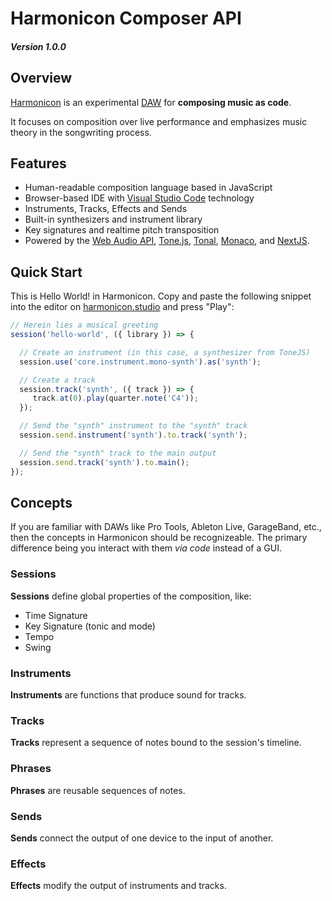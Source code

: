 # Harmonicon Composer API

##### Version 1.0.0

## Overview

[Harmonicon](https://harmonicon.studio) is an experimental [DAW](https://en.wikipedia.org/wiki/Digital_audio_workstation) for **composing music as code**.

It focuses on composition over live performance and emphasizes music theory in the songwriting process.

## Features

* Human-readable composition language based in JavaScript
* Browser-based IDE with [Visual Studio Code](https://microsoft.github.io/monaco-editor/) technology
* Instruments, Tracks, Effects and Sends
* Built-in synthesizers and instrument library
* Key signatures and realtime pitch transposition
* Powered by the [Web Audio API](https://developer.mozilla.org/en-US/docs/Web/API/Web_Audio_API), [Tone.js](https://tonejs.github.io/), [Tonal](https://github.com/tonaljs/tonal), [Monaco](https://microsoft.github.io/monaco-editor/), and [NextJS](https://nextjs.org/).


## Quick Start

This is Hello World! in Harmonicon.  Copy and paste the following snippet into the editor on [harmonicon.studio](https://harmonicon.studio) and press "Play":

``` javascript
// Herein lies a musical greeting
session('hello-world', ({ library }) => {

  // Create an instrument (in this case, a synthesizer from ToneJS)
  session.use('core.instrument.mono-synth').as('synth');

  // Create a track
  session.track('synth', ({ track }) => {
     track.at(0).play(quarter.note('C4'));
  });

  // Send the "synth" instrument to the "synth" track
  session.send.instrument('synth').to.track('synth');

  // Send the "synth" track to the main output
  session.send.track('synth').to.main();
});
```


## Concepts

If you are familiar with DAWs like Pro Tools, Ableton Live, GarageBand, etc., then the concepts
in Harmonicon should be recognizeable.  The primary difference being you interact with them *via code*
instead of a GUI.

### Sessions

**Sessions** define global properties of the composition, like:

* Time Signature
* Key Signature (tonic and mode)
* Tempo
* Swing

### Instruments

**Instruments** are functions that produce sound for tracks.

### Tracks

**Tracks** represent a sequence of notes bound to the session's timeline.

### Phrases

**Phrases** are reusable sequences of notes.

### Sends

**Sends** connect the output of one device to the input of another.

### Effects

**Effects** modify the output of instruments and tracks.